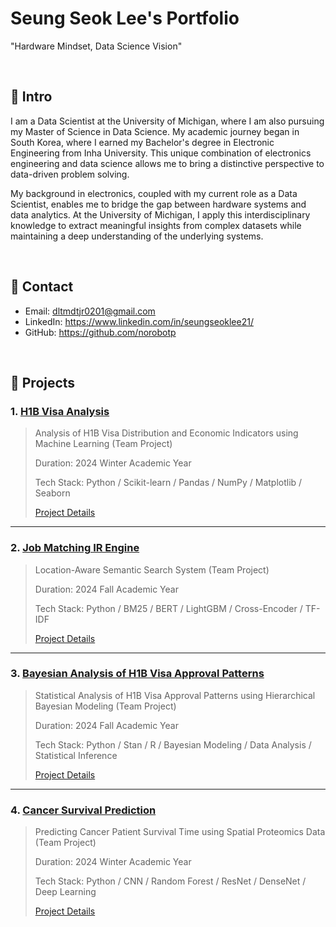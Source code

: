 # Seung Seok Lee's Portfolio
"Hardware Mindset, Data Science Vision"

</br>

## :pushpin: Intro
I am a Data Scientist at the University of Michigan, where I am also pursuing my Master of Science in Data Science. My academic journey began in South Korea, where I earned my Bachelor's degree in Electronic Engineering from Inha University. This unique combination of electronics engineering and data science allows me to bring a distinctive perspective to data-driven problem solving.

My background in electronics, coupled with my current role as a Data Scientist, enables me to bridge the gap between hardware systems and data analytics. At the University of Michigan, I apply this interdisciplinary knowledge to extract meaningful insights from complex datasets while maintaining a deep understanding of the underlying systems.

</br>

## :pushpin: Contact
- Email: dltmdtjr0201@gmail.com
- LinkedIn: https://www.linkedin.com/in/seungseoklee21/
- GitHub: https://github.com/norobotp

</br>

## :pushpin: Projects
### 1. [H1B Visa Analysis](https://github.com/norobotp/Relationships-between-H1B-Visa-Living-Wage-and-Income)
>Analysis of H1B Visa Distribution and Economic Indicators using Machine Learning (Team Project)
>  
>Duration: 2024 Winter Academic Year 
>  
>Tech Stack:
>Python / Scikit-learn / Pandas / NumPy / Matplotlib / Seaborn
>  
>[Project Details](https://github.com/norobotp/Relationships-between-H1B-Visa-Living-Wage-and-Income)

---

### 2. [Job Matching IR Engine](https://github.com/norobotp/Job-Matching-IR-Engine)
>Location-Aware Semantic Search System (Team Project)
> 
>Duration: 2024 Fall Academic Year
>  
>  Tech Stack:
>  Python / BM25 / BERT / LightGBM / Cross-Encoder / TF-IDF
>  
>[Project Details](https://github.com/norobotp/Job-Matching-IR-Engine)

---

### 3. [Bayesian Analysis of H1B Visa Approval Patterns](https://github.com/norobotp/Bayesian-Analysis-of-H1B-Visa-Approval-Patterns)
>Statistical Analysis of H1B Visa Approval Patterns using Hierarchical Bayesian Modeling (Team Project)
> 
>Duration: 2024 Fall Academic Year
>  
>  Tech Stack:
>  Python / Stan / R / Bayesian Modeling / Data Analysis / Statistical Inference
>  
>[Project Details](https://github.com/norobotp/Bayesian-Analysis-of-H1B-Visa-Approval-Patterns)

---

### 4. [Cancer Survival Prediction](https://github.com/norobotp/Cancer-Patient-Survival-Time-Prediction)
>Predicting Cancer Patient Survival Time using Spatial Proteomics Data (Team Project)
> 
>Duration: 2024 Winter Academic Year
>  
>  Tech Stack:
>  Python / CNN / Random Forest / ResNet / DenseNet / Deep Learning
>  
>[Project Details](https://github.com/norobotp/Cancer-Patient-Survival-Time-Prediction)
